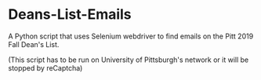 # Deans-List-Emails
A Python script that uses Selenium webdriver to find emails on the Pitt 2019 Fall Dean's List.

(This script has to be run on University of Pittsburgh's network or it will be stopped by reCaptcha)
